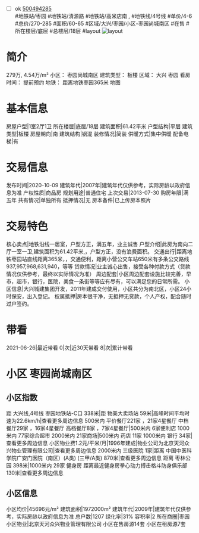 - [ ] ok [500494285](https://bj.5i5j.com/ershoufang/500494285.html)  
 #地铁站/枣园 #地铁站/清源路 #地铁站/高米店南 ,  #地铁线/4号线
#单价/4-6 #总价/270-285 #面积/60-65   #区域/大兴/枣园/小区-枣园尚城南区 #在售 #所在楼层/底层 #总楼层/18层 #layout 
![layout](http://image2a.5i5j.com/scm/HOUSE_CUSTOMER/34619a61939847dbb4db60d3dc32a3f9.jpg_P5.jpg) 
# 简介 
 279万,  4.54万/m² 
小区： 枣园尚城南区
建筑类型： 板楼
区域： 大兴 枣园
看房时间： 提前预约
地铁： 距离地铁枣园365米 地图
# 基本信息 
 房屋户型|1室2厅1卫
所在楼层|底层/18层
建筑面积|61.42平米
户型结构|平层
建筑类型|板楼
房屋朝向|南
建筑结构|钢混
装修情况|简装
供暖方式|集中供暖
配备电梯|有
# 交易信息 
 发布时间|2020-10-09
建筑年代|2007年|建筑年代仅供参考，实际房龄以政府信息为准
产权性质|商品房
规划用途|普通住宅
上次交易|2013-07-30
购房年限|满五年
共有情况|单独所有
抵押情况|无
房本备件|已上传房本照片
# 交易特色 
 核心卖点|地铁沿线一居室，户型方正，满五年，业主诚售
户型介绍|此房为南向二厅一室一卫,建筑面积为61.42平米,，户型方正，没有浪费面积。
交通出行|距离地铁枣园站直线距离365米，，交通便利，距离小营公交车站650米有多条公交路线937,957,968,631,940，等等
贷款情况|业主诚心出售，接受各种付款方式（贷款情况仅供参考，最终以实际情况为准）
周边配套|小区周边配套设施比较完善，早市，超市，银行，医院，美食一条街等等应有尽有，可以满足您的日常所需。
小区信息|大兴城建集团开发，2011年建成交付使用，小区共分为南北区，小区24小时保安，出入登记。
权属抵押|房本很干净，无抵押无贷款，个人产权，配合随时过户签约。
# 带看 
 2021-06-26|最近带看	 0|次|近30天带看	 8|次|累计带看
# 小区 枣园尚城南区
## 小区指数 
 距 大兴线,4号线 枣园地铁站-C口 338米|距 物美大卖场站 59米|高峰时间平均时速为22.6km/h|查看更多周边信息
500米内 平价餐厅221家 ，21家4星餐厅
中档餐厅29家 ，16家4星餐厅
高档餐厅8家 ，7家4星餐厅|500米内 6家便利店
1000米内 77家综合超市
2000米内 21家商场|500米内 药店 11家
1000米内 银行 34家|查看更多周边信息
小区物业费1.2元/平米/月|1996年建成|物业公司为北京天河众兴物业管理有限公司|查看更多周边信息
2000米内 三级医院 1家|距离 中国中医科学院广安门医院（南区）(A类) (三甲/A类) 870米|查看更多周边信息
距离 枣林公园 398米|1000米内 29家 健身房
距离最近健身房拳心动力搏击格斗防身俱乐部 130米|查看更多周边信息
## 小区信息 
 小区均价|45696元/m²
建筑面积|1972000m²
建筑年代|2009年|建筑年代仅供参考，实际房龄以政府信息为准
总户数|1207
绿化率|31%
容积率|2
所在商圈|枣园
小区物业|北京天河众兴物业管理有限公司
小区在售房源14套
小区在租房源7套
